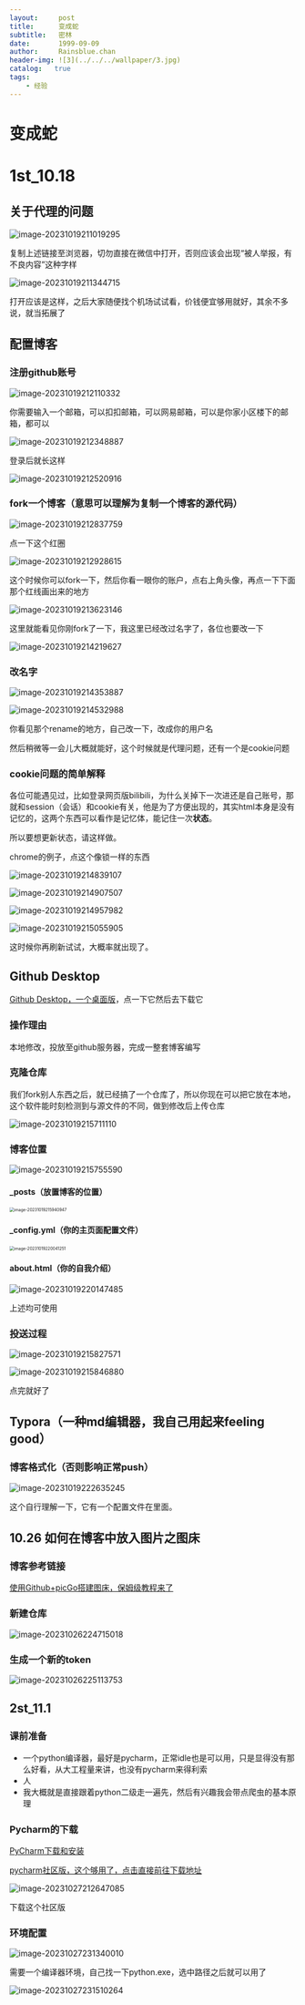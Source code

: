 ```yaml
---
layout:     post
title:      变成蛇
subtitle:   密林
date:       1999-09-09
author:     Rainsblue.chan
header-img: ![3](../../../wallpaper/3.jpg)
catalog:   true
tags:
    - 经验
---
```


# 变成蛇

# 1st_10.18

## 关于代理的问题

![image-20231019211019295](https://cdn.jsdelivr.net/gh/rainsbluechan/blogimage@main/img/202310192132983.png)

复制上述链接至浏览器，切勿直接在微信中打开，否则应该会出现“被人举报，有不良内容”这种字样

![image-20231019211344715](https://cdn.jsdelivr.net/gh/rainsbluechan/blogimage@main/img/202310192132974.png)

打开应该是这样，之后大家随便找个机场试试看，价钱便宜够用就好，其余不多说，就当拓展了

## 配置博客

### 注册github账号

![image-20231019212110332](https://cdn.jsdelivr.net/gh/rainsbluechan/blogimage@main/img/202310192132235.png)

你需要输入一个邮箱，可以扣扣邮箱，可以网易邮箱，可以是你家小区楼下的邮箱，都可以

![image-20231019212348887](https://cdn.jsdelivr.net/gh/rainsbluechan/blogimage@main/img/202310192132898.png)

登录后就长这样

![image-20231019212520916](https://cdn.jsdelivr.net/gh/rainsbluechan/blogimage@main/img/202310192132501.png)

### fork一个博客（意思可以理解为复制一个博客的源代码）

![image-20231019212837759](https://cdn.jsdelivr.net/gh/rainsbluechan/blogimage@main/img/202310192132997.png)

点一下这个红圈

![image-20231019212928615](https://cdn.jsdelivr.net/gh/rainsbluechan/blogimage@main/img/202310192133714.png)

这个时候你可以fork一下，然后你看一眼你的账户，点右上角头像，再点一下下面那个红线画出来的地方

![image-20231019213623146](https://cdn.jsdelivr.net/gh/rainsbluechan/blogimage@main/img/202310192136716.png)

这里就能看见你刚fork了一下，我这里已经改过名字了，各位也要改一下

![image-20231019214219627](https://cdn.jsdelivr.net/gh/rainsbluechan/blogimage@main/img/202310192142228.png)

### 改名字

![image-20231019214353887](https://cdn.jsdelivr.net/gh/rainsbluechan/blogimage@main/img/202310192143391.png)

![image-20231019214532988](https://cdn.jsdelivr.net/gh/rainsbluechan/blogimage@main/img/202310192145968.png)

你看见那个rename的地方，自己改一下，改成你的用户名

然后稍微等一会儿大概就能好，这个时候就是代理问题，还有一个是cookie问题

### cookie问题的简单解释

各位可能遇见过，比如登录网页版bilibili，为什么关掉下一次进还是自己账号，那就和session（会话）和cookie有关，他是为了方便出现的，其实html本身是没有记忆的，这两个东西可以看作是记忆体，能记住一次**状态**。

所以要想更新状态，请这样做。

chrome的例子，点这个像锁一样的东西

![image-20231019214839107](https://cdn.jsdelivr.net/gh/rainsbluechan/blogimage@main/img/202310192148704.png)

![image-20231019214907507](https://cdn.jsdelivr.net/gh/rainsbluechan/blogimage@main/img/202310192149773.png)

![image-20231019214957982](https://cdn.jsdelivr.net/gh/rainsbluechan/blogimage@main/img/202310192150922.png)

![image-20231019215055905](https://cdn.jsdelivr.net/gh/rainsbluechan/blogimage@main/img/202310192150560.png)

这时候你再刷新试试，大概率就出现了。

## Github Desktop

[Github Desktop，一个桌面版](https://desktop.github.com/)，点一下它然后去下载它

### 操作理由

本地修改，投放至github服务器，完成一整套博客编写

### 克隆仓库

我们fork别人东西之后，就已经搞了一个仓库了，所以你现在可以把它放在本地，这个软件能时刻检测到与源文件的不同，做到修改后上传仓库

![image-20231019215711110](https://cdn.jsdelivr.net/gh/rainsbluechan/blogimage@main/img/202310192157777.png)

### 博客位置

![image-20231019215755590](https://cdn.jsdelivr.net/gh/rainsbluechan/blogimage@main/img/202310192157654.png)

#### _posts（放置博客的位置）

<img src="https://cdn.jsdelivr.net/gh/rainsbluechan/blogimage@main/img/202310192159387.png" alt="image-20231019215940947" style="zoom:50%;" />

#### _config.yml（你的主页面配置文件）

<img src="https://cdn.jsdelivr.net/gh/rainsbluechan/blogimage@main/img/202310192200323.png" alt="image-20231019220041251" style="zoom:50%;" />

#### about.html（你的自我介绍）

![image-20231019220147485](https://cdn.jsdelivr.net/gh/rainsbluechan/blogimage@main/img/202310192201732.png)

上述均可使用

### 投送过程

![image-20231019215827571](https://cdn.jsdelivr.net/gh/rainsbluechan/blogimage@main/img/202310192158020.png)

![image-20231019215846880](https://cdn.jsdelivr.net/gh/rainsbluechan/blogimage@main/img/202310192158809.png)

点完就好了

## Typora（一种md编辑器，我自己用起来feeling good）

### 博客格式化（否则影响正常push）

![image-20231019222635245](https://cdn.jsdelivr.net/gh/rainsbluechan/blogimage@main/img/202310192226511.png)

这个自行理解一下，它有一个配置文件在里面。

## 10.26 如何在博客中放入图片之图床

### 博客参考链接

[使用Github+picGo搭建图床，保姆级教程来了](https://zhuanlan.zhihu.com/p/489236769)

### 新建仓库

![image-20231026224715018](https://cdn.jsdelivr.net/gh/rainsbluechan/blogimage@main/img/202310262307324.png)

### 生成一个新的token

![image-20231026225113753](https://cdn.jsdelivr.net/gh/rainsbluechan/blogimage@main/img/202310262307379.png)

## 2st_11.1

### 课前准备

- 一个python编译器，最好是pycharm，正常idle也是可以用，只是显得没有那么好看，从大工程量来讲，也没有pycharm来得利索
- 人
- 我大概就是直接跟着python二级走一遍先，然后有兴趣我会带点爬虫的基本原理

### Pycharm的下载

[PyCharm下载和安装](https://blog.csdn.net/weixin_56744600/article/details/124711059)

[pycharm社区版，这个够用了，点击直接前往下载地址](https://www.jetbrains.com/pycharm/)

![image-20231027212647085](https://cdn.jsdelivr.net/gh/rainsbluechan/blogimage@main/img/202310272126401.png)

下载这个社区版

### 环境配置

![image-20231027231340010](https://cdn.jsdelivr.net/gh/rainsbluechan/blogimage@main/img/202310272313022.png)

需要一个编译器环境，自己找一下python.exe，选中路径之后就可以用了

![image-20231027231510264](https://cdn.jsdelivr.net/gh/rainsbluechan/blogimage@main/img/202310272315540.png)



